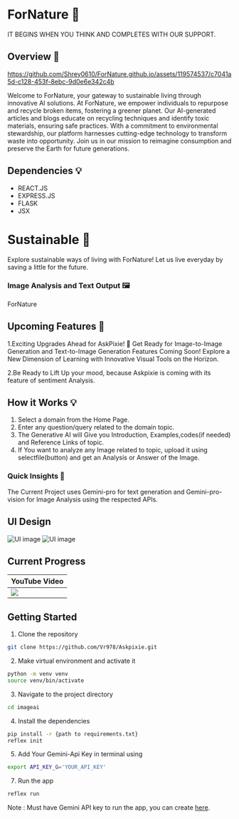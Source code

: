 # ForNature 🍃
 IT BEGINS WHEN YOU THINK AND COMPLETES WITH OUR SUPPORT.


## Overview 🚀
https://github.com/Shrey0610/ForNature.github.io/assets/119574537/c7041a5d-c128-453f-8ebc-9d0e6e342c4b


Welcome to ForNature, your gateway to sustainable living through innovative AI solutions. At ForNature, we empower individuals to repurpose and recycle broken items, fostering a greener planet. Our AI-generated articles and blogs educate on recycling techniques and identify toxic materials, ensuring safe practices. With a commitment to environmental stewardship, our platform harnesses cutting-edge technology to transform waste into opportunity. Join us in our mission to reimagine consumption and preserve the Earth for future generations.

## Dependencies 💡
- REACT.JS
- EXPRESS.JS
- FLASK
- JSX

# Sustainable 💪 

Explore sustainable ways of living with ForNature! Let us live everyday by saving a little for the future.





### Image Analysis and Text Output 🖼

ForNature

## Upcoming Features 🏃

1.Exciting Upgrades Ahead for AskPixie! 🚀 Get Ready for Image-to-Image Generation and Text-to-Image Generation Features Coming Soon! Explore a New Dimension of Learning with Innovative Visual Tools on the Horizon.

2.Be Ready to Lift Up your mood, because Askpixie is coming with its feature of sentiment Analysis.

## How it Works 💡

1. Select a domain from the Home Page.
2. Enter any question/query related to the domain topic.
3. The Generative AI will Give you Introduction, Examples,codes(if needed) and Reference Links of topic.
4. If You want to analyze any Image related to topic, upload it using selectfile(button) and get an Analysis or Answer of the Image.

### Quick Insights 👊

The Current Project uses Gemini-pro for text generation and Gemini-pro-vision for Image Analysis using the respected APIs.

## UI Design
![UI image](<img width="1440" alt="Screenshot 2024-02-16 at 01 20 34" src="https://github.com/Shrey0610/ForNature.github.io/assets/119574537/2d092cfd-9750-4f8e-aaef-0d7eb68fa92b">
)
![UI image](<img width="1440" alt="Screenshot 2024-02-16 at 01 20 38" src="https://github.com/Shrey0610/ForNature.github.io/assets/119574537/6819ec43-5633-4e41-8236-83f91d14cddf">)


## Current Progress
| YouTube Video |
|----------------|
|<a href="#"><img src="#"/></a>


## Getting Started

1. Clone the repository
```bash
git clone https://github.com/Vr978/Askpixie.git
```

2. Make virtual environment and activate it
```bash
python -m venv venv
source venv/bin/activate
```

3. Navigate to the project directory
```bash
cd imageai
``` 

4. Install the dependencies
```bash
pip install -r {path to requirements.txt}
reflex init
```
5. Add Your Gemini-Api Key
in terminal using
```bash
export API_KEY_G='YOUR_API_KEY'
```

7. Run the app
```bash
reflex run
```
Note : Must have Gemini API key to run the app, you can create [here](https://ai.google.dev/).
